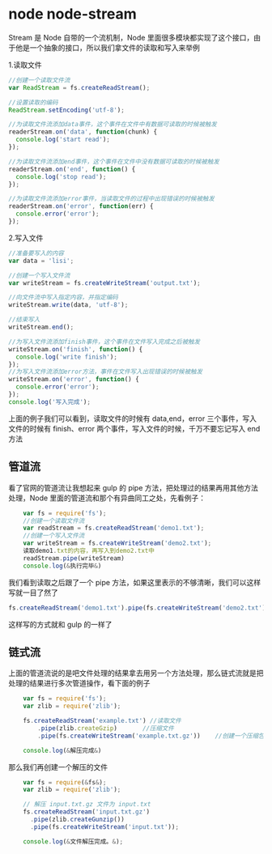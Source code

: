 <!-- Date: 2017-04-12 23:17:33 -->

# node node-stream

Stream 是 Node 自带的一个流机制，Node 里面很多模块都实现了这个接口，由于他是一个抽象的接口，所以我们拿文件的读取和写入来举例

1.读取文件

```js
//创建一个读取文件流
var ReadStream = fs.createReadStream();

//设置读取的编码
ReadStream.setEncoding('utf-8');

//为读取文件流添加data事件，这个事件在文件中有数据可读取的时候被触发
readerStream.on('data', function(chunk) {
  console.log('start read');
});

//为读取文件流添加end事件，这个事件在文件中没有数据可读取的时候被触发
readerStream.on('end', function() {
  console.log('stop read');
});

//为读取文件流添加error事件，当读取文件的过程中出现错误的时候被触发
readerStream.on('error', function(err) {
  console.error('error');
});
```

2.写入文件

```js
//准备要写入的内容
var data = 'lisi';

//创建一个写入文件流
var writeStream = fs.createWriteStream('output.txt');

//向文件流中写入指定内容，并指定编码
writeStream.write(data, 'utf-8');

//结束写入
writeStream.end();

//为写入文件流添加finish事件，这个事件在文件写入完成之后被触发
writeStream.on('finish', function() {
  console.log('write finish');
});
//为写入文件流添加error方法，事件在文件写入出现错误的时候被触发
writeStream.on('error', function() {
  console.error('error');
});
console.log('写入完成');
```

上面的例子我们可以看到，读取文件的时候有 data,end，error 三个事件，写入文件的时候有 finish、error 两个事件，写入文件的时候，千万不要忘记写入 end 方法

## 管道流

看了官网的管道流让我想起来 gulp 的 pipe 方法，把处理过的结果再用其他方法处理，Node 里面的管道流和那个有异曲同工之处，先看例子：

```js
    var fs = require('fs');
    //创建一个读取文件流
    var readStream = fs.createReadStream('demo1.txt');
    //创建一个写入文件流
    var writeStream = fs.createWriteStream('demo2.txt');
    读取demo1.txt的内容，再写入到demo2.txt中
    readStream.pipe(writeStream)
    console.log(&执行完毕&)
```

我们看到读取之后跟了一个 pipe 方法，如果这里表示的不够清晰，我们可以这样写就一目了然了

```js
fs.createReadStream('demo1.txt').pipe(fs.createWriteStream('demo2.txt'));
```

这样写的方式就和 gulp 的一样了

## 链式流

上面的管道流说的是吧文件处理的结果拿去用另一个方法处理，那么链式流就是把处理的结果进行多次管道操作，看下面的例子

```js
    var fs = require('fs');
    var zlib = require('zlib');

    fs.createReadStream('example.txt') //读取文件
        .pipe(zlib.createGzip)       //压缩文件
        .pipe(fs.createWriteStream('example.txt.gz'))    //创建一个压缩包

    console.log(&解压完成&)
```

那么我们再创建一个解压的文件

```js
    var fs = require(&fs&);
    var zlib = require('zlib');

    // 解压 input.txt.gz 文件为 input.txt
    fs.createReadStream('input.txt.gz')
      .pipe(zlib.createGunzip())
      .pipe(fs.createWriteStream('input.txt'));

    console.log(&文件解压完成。&);
```
